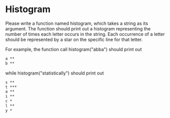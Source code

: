 
# Histogram

Please write a function named histogram, which takes a string as its argument. The function should print out a histogram representing the number of times each letter occurs in the string. Each occurrence of a letter should be represented by a star on the specific line for that letter.

For example, the function call histogram("abba") should print out

```markdown
a **
b **
```

while histogram("statistically") should print out

```markdown
s **
t ***
a **
i **
c *
l **
y *
```
